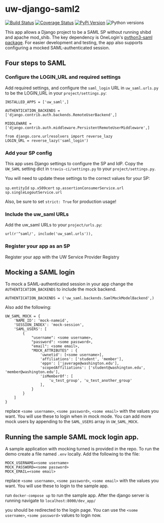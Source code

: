 # uw-django-saml2

[![Build Status](https://api.travis-ci.org/uw-it-aca/uw-django-saml2.svg?branch=master)](https://travis-ci.org/uw-it-aca/uw-django-saml2)
[![Coverage Status](https://coveralls.io/repos/github/uw-it-aca/uw-django-saml2/badge.svg?branch=master)](https://coveralls.io/github/uw-it-aca/uw-django-saml2?branch=master)
[![PyPi Version](https://img.shields.io/pypi/v/uw-django-saml2.svg)](https://pypi.python.org/pypi/uw-django-saml2)
![Python versions](https://img.shields.io/pypi/pyversions/uw-django-saml2.svg)


This app allows a Django project to be a SAML SP without running shibd and
apache mod_shib. The key dependency is OneLogin's [python3-saml package](https://github.com/onelogin/python3-saml).
For easier development and testing, the app also supports configuring a mocked
SAML-authenticated session.

## Four steps to SAML

### Configure the LOGIN_URL and required settings

Add required settings, and configure the `saml_login` URL in `uw_saml.urls.py` to be the LOGIN_URL in your
`project/settings.py`:

```
INSTALLED_APPS = ['uw_saml',]

AUTHENTICATION_BACKENDS = ['django.contrib.auth.backends.RemoteUserBackend',]

MIDDLEWARE = ['django.contrib.auth.middleware.PersistentRemoteUserMiddleware',]

from django.core.urlresolvers import reverse_lazy
LOGIN_URL = reverse_lazy('saml_login')
```

### Add your SP config

This app uses Django settings to configure the SP and IdP. Copy the `UW_SAML`
setting dict in `travis-ci/settings.py` to your `project/settings.py`.

You will need to update these settings to the correct values for your SP:

`sp.entityId`
`sp.x509cert`
`sp.assertionConsumerService.url`
`sp.singleLogoutService.url`

Also, be sure to set `strict: True` for production usage!

### Include the uw_saml URLs

Add the uw_saml URLs to your `project/urls.py`:

```
url(r'^saml/', include('uw_saml.urls')),
```

### Register your app as an SP

Register your app with the UW Service Provider Registry

## Mocking a SAML login

To mock a SAML-authenticated session in your app change the
`AUTHENTICATION_BACKENDS` to include the mock backend.

```
AUTHENTICATION_BACKENDS = ('uw_saml.backends.SamlMockModelBackend',)
```

Also add the following:

```
UW_SAML_MOCK = {
    'NAME_ID': 'mock-nameid',
    'SESSION_INDEX': 'mock-session',
    'SAML_USERS': [
        {
            "username": <some username>,
            "password": <some password>,
            "email": <some email>,
            "MOCK_ATTRIBUTES" : {
                'uwnetid': [<some username>],
                'affiliations': ['student', 'member'],
                'eppn': ['javerage@washington.edu'],
                'scopedAffiliations': ['student@washington.edu', 'member@washington.edu'],
                'isMemberOf': [
                    'u_test_group', 'u_test_another_group'
                ],
            }
        }
    ]
}
```

replace `<some username>`, `<some password>`, `<some email>` with the values you want.
You will use these to login when in mock mode. You can add more mock users by appending
to the `SAML_USERS` array in `UW_SAML_MOCK`.

## Running the sample SAML mock login app.

A sample application with mocking turned is provided in the repo.
To run the demo create a file named `.env` locally.
Add the following to the file:

```
MOCK_USERNAME=<some username>
MOCK_PASSWORD=<some password>
MOCK_EMAIL=<some email>
```

replace `<some username>`, `<some password>`, `<some email>` with the values you want.
You will use these to login to the sample app.

run `docker-compose up` to run the sample app. After the django server is running navigate
to `localhost:8000/dev_app/`

you should be redirected to the login page. You can use the `<some username>`, `<some password>`
values to login now.
